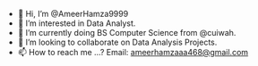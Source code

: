 - 👋 Hi, I’m @AmeerHamza9999
- 👀 I’m interested in Data Analyst.
- 🌱 I’m currently doing BS Computer Science from @cuiwah.
- 💞️ I’m looking to collaborate on Data Analysis Projects.
- 📫 How to reach me ...? Email: ameerhamzaaa468@gmail.com

<!---
AmeerHamza9999/AmeerHamza9999 is a ✨ special ✨ repository because its `README.md` (this file) appears on your GitHub profile.
You can click the Preview link to take a look at your changes.
--->
